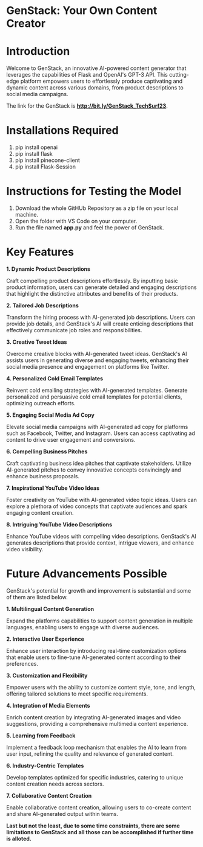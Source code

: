 # GenStack: Your Own Content Creator



# Introduction

Welcome to GenStack, an innovative AI-powered content generator that leverages the capabilities of Flask and OpenAI's GPT-3 API. This cutting-edge platform empowers users to effortlessly produce captivating and dynamic content across various domains, from product descriptions to social media campaigns.

The link for the GenStack is **http://bit.ly/GenStack_TechSurf23**.

# Installations Required

1. pip install openai
2. pip install flask
3. pip install pinecone-client
4. pip install Flask-Session


# Instructions for Testing the Model

1. Download the whole GitHUb Repository as a zip file on your local machine.
2. Open the folder with VS Code on your computer.
3. Run the file named **app.py** and feel the power of GenStack.

# Key Features

**1. Dynamic Product Descriptions**

Craft compelling product descriptions effortlessly. By inputting basic product information, users can generate detailed and engaging descriptions that highlight the distinctive attributes and benefits of their products.


**2. Tailored Job Descriptions**

Transform the hiring process with AI-generated job descriptions. Users can provide job details, and GenStack's AI will create enticing descriptions that effectively communicate job roles and responsibilities.


**3. Creative Tweet Ideas**

Overcome creative blocks with AI-generated tweet ideas. GenStack's AI assists users in generating diverse and engaging tweets, enhancing their social media presence and engagement on platforms like Twitter.


**4. Personalized Cold Email Templates**

Reinvent cold emailing strategies with AI-generated templates. Generate personalized and persuasive cold email templates for potential clients, optimizing outreach efforts.


**5. Engaging Social Media Ad Copy**

Elevate social media campaigns with AI-generated ad copy for platforms such as Facebook, Twitter, and Instagram. Users can access captivating ad content to drive user engagement and conversions.


**6. Compelling Business Pitches**

Craft captivating business idea pitches that captivate stakeholders. Utilize AI-generated pitches to convey innovative concepts convincingly and enhance business proposals.


**7. Inspirational YouTube Video Ideas**

Foster creativity on YouTube with AI-generated video topic ideas. Users can explore a plethora of video concepts that captivate audiences and spark engaging content creation.


**8. Intriguing YouTube Video Descriptions**

Enhance YouTube videos with compelling video descriptions. GenStack's AI generates descriptions that provide context, intrigue viewers, and enhance video visibility.


# Future Advancements Possible

GenStack's potential for growth and improvement is substantial and some of them are listed below.


**1. Multilingual Content Generation**


Expand the platforms capabilities to support content generation in multiple languages, enabling users to engage with diverse audiences.


**2. Interactive User Experience**

Enhance user interaction by introducing real-time customization options that enable users to fine-tune AI-generated content according to their preferences.


**3. Customization and Flexibility**

Empower users with the ability to customize content style, tone, and length, offering tailored solutions to meet specific requirements.


**4. Integration of Media Elements**

Enrich content creation by integrating AI-generated images and video suggestions, providing a comprehensive multimedia content experience.


**5. Learning from Feedback**

Implement a feedback loop mechanism that enables the AI to learn from user input, refining the quality and relevance of generated content.


**6. Industry-Centric Templates**

Develop templates optimized for specific industries, catering to unique content creation needs across sectors.


**7. Collaborative Content Creation**

Enable collaborative content creation, allowing users to co-create content and share AI-generated output within teams.

**Last but not the least, due to some time constraints, there are some limitations to GenStack and all those can be accomplished if further time is alloted.**
